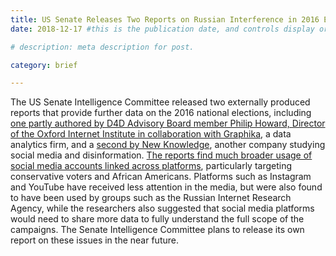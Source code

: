 ```yaml
---
title: US Senate Releases Two Reports on Russian Interference in 2016 Elections
date: 2018-12-17 #this is the publication date, and controls display order.

# description: meta description for post.

category: brief

---
```


The US Senate Intelligence Committee released two externally produced reports that provide further data on the 2016 national elections, including [one partly authored by D4D Advisory Board member Philip Howard, Director of the Oxford Internet Institute in collaboration with Graphika][link], a data analytics firm, and a [second by New Knowledge][link2], another company studying social media and disinformation. [The reports find much broader usage of social media accounts linked across platforms][link3], particularly targeting conservative voters and African Americans. Platforms such as Instagram and YouTube have received less attention in the media, but were also found to have been used by groups such as the Russian Internet Research Agency, while the researchers also suggested that social media platforms would need to share more data to fully understand the full scope of the campaigns. The Senate Intelligence Committee plans to release its own report on these issues in the near future.

[link]: https://www.documentcloud.org/documents/5631936-IRA-Report-17-Dec.html
[link2]: https://www.newknowledge.com/disinforeport
[link3]: https://www.washingtonpost.com/technology/2018/12/16/new-report-russian-disinformation-prepared-senate-shows-operations-scale-sweep/?utm_term=.c2c6afa30a86